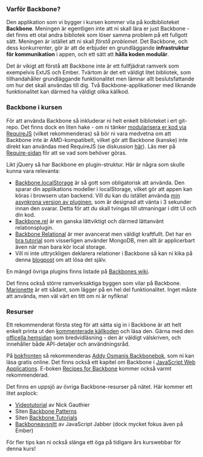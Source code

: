 ### Varför Backbone?

Den applikation som vi bygger i kursen kommer vila på kodbiblioteket **Backbone**. Meningen är egentligen inte att ni skall lära er just Backbone - det finns ett otal andra bibliotek som löser samma problem på ett fullgott sätt. Meningen är istället att ni skall *förstå problemet*. Det Backbone, och dess konkurrenter, gör är att de erbjuder en grundläggande **infrastruktur för kommunikation** i appen, och ett sätt att **hålla koden modulär**.

Det är vikigt att förstå att Backbone inte är ett fullfjädrat ramverk som exempelvis ExtJS och Ember. Tvärtom är det ett väldigt litet bibliotek, som tillhandahåller grundläggande funktionalitet men lämnar allt beslutsfattande om hur det skall användas till dig. Två Backbone-applikationer med liknande funktionalitet kan därmed ha väldigt olika källkod.


### Backbone i kursen

För att använda Backbone så inkluderar ni helt enkelt biblioteket i ert git-repo. Det finns dock en liten hake - om ni tänker [modularisera er kod via RequireJS][15] (vilket rekommenderas) så bör ni vara medvetna om att Backbone inte är AMD-kompatibelt, vilket gör att Backbone (kanske) inte direkt kan användas med RequireJS (se diskussion [här][4]). Läs mer på [Require-sidan][15] för att se vad som behöver göras.

Likt jQuery så har Backbone en plugin-struktur. Här är några som skulle kunna vara relevanta:

*   [Backbone.localStorage][18] är så gott som obligatorisk att använda. Den sparar din applikations modeller i localStorage, vilket gör att appen kan köras i browsern utan backend. Vill du kan du istället använda [min asynkrona version av pluginen][20], som är designad att vänta i 3 sekunder innan den svarar. Detta för att du skall tvingas till utmaningar i ditt UI och din kod.
*   [Backbone.rel][9] är en ganska lättviktigt och därmed lättanvänt relationsplugin.
*   [Backbone Relational][10] är mer avancerat men väldigt kraftfullt. Det har en [bra tutorial][11] som visserligen använder MongoDB, men allt är applicerbart även när man bara kör local storage.
*   Vill ni inte uttryckligen deklarera relationer i Backbone så kan ni kika på denna [blogpost][12] om att lösa det själv.

En mängd övriga plugins finns listade på [Backbones wiki][17].

Det finns också större ramverksaktiga byggen som vilar på Backbone. [Marionette][19] är ett sådant, som lägger på en hel del funktionalitet. Inget måste att använda, men väl värt en titt om ni är nyfikna! 


### Resurser

Ett rekommenderat första steg för att sätta sig in i Backbone är att helt enkelt printa ut den [kommenterade källkoden][13] och läsa den. Gärna med den [officella hemsidan][14] som bredvidläsning - den är väldigt välskriven, och innehåller både API-detaljer och användningsråd.

På [bokfronten](https://coursepress.lnu.se/kurs/ria-utveckling-med-javascript/kurslitteratur/) så rekommenderas [Addy Osmanis Backbonebok](https://github.com/addyosmani/backbone-fundamentals/blob/gh-pages/index.md), som ni kan läsa gratis online. Det finns också ett kapitel om Backbone i [JavaScript Web Applications][2]. E-boken [Recipes for Backbone][3] kommer också varmt rekommenderad.

Det finns en uppsjö av övriga Backbone-resurser på nätet. Här kommer ett litet axplock:

*    [Videotutorial][6] av Nick Gauthier
*    Siten [Backbone Patterns][7]
*    Siten [Backbone Tutorials][8]
*    [Backboneavsnitt][16] av JavaScript Jabber (dock mycket fokus även på Ember)

För fler tips kan ni också slänga ett öga på tidigare års kurswebbar för denna kurs!



 [1]: https://github.com/addyosmani/backbone-fundamentals/blob/gh-pages/index.md "backbone-fundamentals"
 [2]: http://shop.oreilly.com/product/0636920018421.do "JavaScript Web Applications"
 [3]: http://recipeswithbackbone.com/
 [4]: https://github.com/documentcloud/underscore/commit/0d4b1247c45083c695cab4242c084a97aa600221#commitcomment-857644
 [5]: https://coursepress.lnu.se/kurs/ria-utveckling-med-javascript/require/
 [6]: https://www.youtube.com/watch?v=PqtYcHyyWJA
 [7]: http://ricostacruz.com/backbone-patterns/
 [8]: http://backbonetutorials.com/
 [9]: https://github.com/masylum/Backbone.Rel
 [10]: https://github.com/PaulUithol/Backbone-relational
 [11]: http://antoviaque.org/docs/tutorials/backbone-relational-tutorial/
 [12]: http://slashhashbang.com/2011/10/lightweight-relation-modeling-with-backbone/  
 [13]: http://backbonejs.org/docs/backbone.html
 [14]: http://backbonejs.org/
 [15]: https://coursepress.lnu.se/kurs/ria-utveckling-med-javascript/require/
 [16]: http://javascriptjabber.com/004-jsj-backbone-js-with-jeremy-ashkenas/
 [17]: https://github.com/documentcloud/backbone/wiki/Extensions%2C-Plugins%2C-Resources
 [18]: https://github.com/jeromegn/Backbone.localStorage
 [19]: http://marionettejs.com/
 [20]: https://gist.github.com/4450947